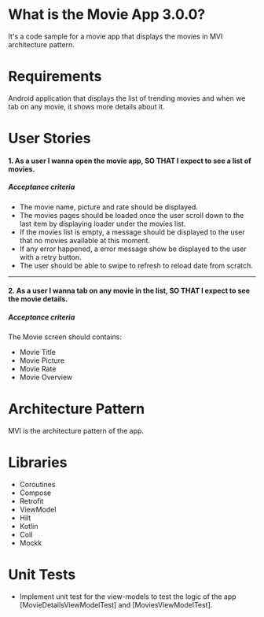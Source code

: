 # What is the Movie App 3.0.0?
It's a code sample for a movie app that displays the movies in MVI architecture pattern.

# Requirements
Android application that displays the list of trending movies and when we tab on any movie, it shows more details about it.

# User Stories
#### 1. As a user I wanna open the movie app, SO THAT I expect to see a list of movies.
##### Acceptance criteria
* The movie name, picture and rate should be displayed.
* The movies pages should be loaded once the user scroll down to the last item by displaying loader under the movies list.
* If the movies list is empty, a message should be displayed to the user that no movies available at this moment.
* If any error happened, a error message show be displayed to the user with a retry button.
* The user should be able to swipe to refresh to reload date from scratch.
---
#### 2. As a user I wanna tab on any movie in the list, SO THAT I expect to see the movie details.
##### Acceptance criteria
The Movie screen should contains:
* Movie Title
* Movie Picture
* Movie Rate
* Movie Overview

# Architecture Pattern
MVI is the architecture pattern of the app.
 
 # Libraries 
* Coroutines
* Compose
* Retrofit
* ViewModel
* Hilt
* Kotlin
* Coil
* Mockk

# Unit Tests
* Implement unit test for the view-models to test the logic of the app [MovieDetailsViewModelTest] and [MoviesViewModelTest].
